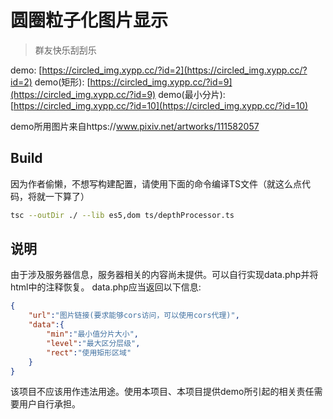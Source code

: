 # 圆圈粒子化图片显示

> 群友快乐刮刮乐

demo: [https://circled_img.xypp.cc/?id=2](https://circled_img.xypp.cc/?id=2)
demo(矩形): [https://circled_img.xypp.cc/?id=9](https://circled_img.xypp.cc/?id=9)
demo(最小分片): [https://circled_img.xypp.cc/?id=10](https://circled_img.xypp.cc/?id=10)

demo所用图片来自https://www.pixiv.net/artworks/111582057

## Build

因为作者偷懒，不想写构建配置，请使用下面的命令编译TS文件（就这么点代码，将就一下算了）

```bash
tsc --outDir ./ --lib es5,dom ts/depthProcessor.ts
``` 

## 说明
由于涉及服务器信息，服务器相关的内容尚未提供。可以自行实现data.php并将html中的注释恢复。
data.php应当返回以下信息:
```json
{
    "url":"图片链接(要求能够cors访问，可以使用cors代理)",
    "data":{
        "min":"最小值分片大小",
        "level":"最大区分层级",
        "rect":"使用矩形区域"
    }
}
```

该项目不应该用作违法用途。使用本项目、本项目提供demo所引起的相关责任需要用户自行承担。